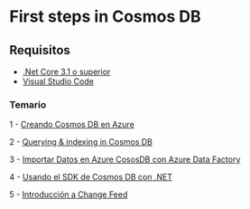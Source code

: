 # First steps in Cosmos DB 

## Requisitos 

* [.Net Core 3.1 o superior](https://dotnet.microsoft.com/download/dotnet-core/thank-you/sdk-3.1.401-windows-x64-installer) 
* [Visual Studio Code](https://go.microsoft.com/fwlink/?Linkid=852157) 

### Temario 

1 - [Creando Cosmos DB en Azure](init)

2 - [Querying & indexing in Cosmos DB](queryng)

3 - [Importar Datos en Azure CososDB con Azure Data Factory](datafactory)

4 - [Usando el SDK de Cosmos DB con .NET](projectNet)  

5 - [Introducción a Change Feed](changeFeed)